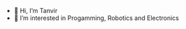 - 👋 Hi, I’m Tanvir
- 👀 I’m interested in Progamming, Robotics and Electronics

<!---
tanvir-mahmud-patwary/tanvir-mahmud-patwary is a ✨ special ✨ repository because its `README.md` (this file) appears on your GitHub profile.
You can click the Preview link to take a look at your changes.
--->

